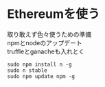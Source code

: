 # Ethereumを使う  

取り敢えず色々使うための準備  
npmとnodeのアップデート  
truffleとganacheも入れとく
```
sudo npm install n -g
sudo n stable
sudo npm update npm -g
```  
